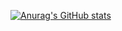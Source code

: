 [![Anurag's GitHub stats](https://github-readme-stats.vercel.app/api?username=archnaim)](https://github.com/anuraghazra/github-readme-stats)
